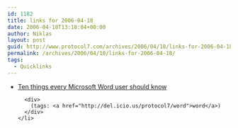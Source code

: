 ```yaml
---
id: 1182
title: links for 2006-04-18
date: 2006-04-18T13:18:04+00:00
author: Niklas
layout: post
guid: http://www.protocol7.com/archives/2006/04/18/links-for-2006-04-18/
permalink: /archives/2006/04/18/links-for-2006-04-18/
tags:
  - Quicklinks
---
```

<div class='microid-fd74c39598e94a48467ba4ea62c5ffb5cf48e83d'>
  <ul>
    <li>
      <div>
        <a href="http://generaldisarray.wordpress.com/2006/04/14/ten-things-every-microsoft-word-user-should-know/">Ten things every Microsoft Word user should know</a>
      </div>
      
      <div>
        (tags: <a href="http://del.icio.us/protocol7/word">word</a>)
      </div>
    </li>
  </ul>
</div>